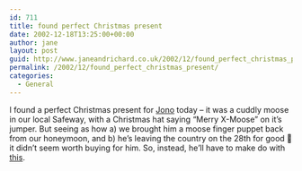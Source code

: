```yaml
---
id: 711
title: found perfect Christmas present
date: 2002-12-18T13:25:00+00:00
author: jane
layout: post
guid: http://www.janeandrichard.co.uk/2002/12/found_perfect_christmas_present
permalink: /2002/12/found_perfect_christmas_present/
categories:
  - General
---
```

I found a perfect Christmas present for [Jono](http://www.jonoabroad.com) today &#8211; it was a cuddly moose in our local Safeway, with a Christmas hat saying &#8220;Merry X-Moose&#8221; on it&#8217;s jumper. But seeing as how a) we brought him a moose finger puppet back from our honeymoon, and b) he&#8217;s leaving the country on the 28th for good 🙁 it didn&#8217;t seem worth buying for him. So, instead, he&#8217;ll have to make do with [this](http://www.millan.net/funp/20/xmoose.html).